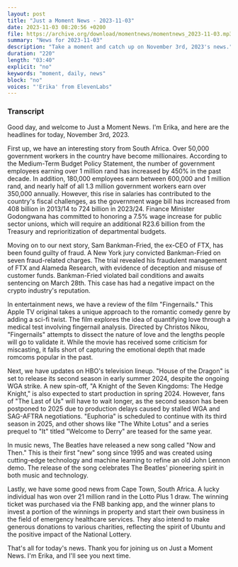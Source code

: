 ```yaml
---
layout: post
title: "Just a Moment News - 2023-11-03"
date: 2023-11-03 08:20:56 +0200
file: https://archive.org/download/momentnews/momentnews_2023-11-03.mp3
summary: "News for 2023-11-03"
description: "Take a moment and catch up on November 3rd, 2023's news."
duration: "220"
length: "03:40"
explicit: "no"
keywords: "moment, daily, news"
block: "no"
voices: "'Erika' from ElevenLabs"
---
```


### Transcript

Good day, and welcome to Just a Moment News. I'm Erika, and here are the headlines for today, November 3rd, 2023.

First up, we have an interesting story from South Africa. Over 50,000 government workers in the country have become millionaires. According to the Medium-Term Budget Policy Statement, the number of government employees earning over 1 million rand has increased by 450% in the past decade. In addition, 180,000 employees earn between 600,000 and 1 million rand, and nearly half of all 1.3 million government workers earn over 350,000 annually. However, this rise in salaries has contributed to the country's fiscal challenges, as the government wage bill has increased from 408 billion in 2013/14 to 724 billion in 2023/24. Finance Minister Godongwana has committed to honoring a 7.5% wage increase for public sector unions, which will require an additional R23.6 billion from the Treasury and reprioritization of departmental budgets.

Moving on to our next story, Sam Bankman-Fried, the ex-CEO of FTX, has been found guilty of fraud. A New York jury convicted Bankman-Fried on seven fraud-related charges. The trial revealed his fraudulent management of FTX and Alameda Research, with evidence of deception and misuse of customer funds. Bankman-Fried violated bail conditions and awaits sentencing on March 28th. This case has had a negative impact on the crypto industry's reputation.

In entertainment news, we have a review of the film "Fingernails." This Apple TV original takes a unique approach to the romantic comedy genre by adding a sci-fi twist. The film explores the idea of quantifying love through a medical test involving fingernail analysis. Directed by Christos Nikou, "Fingernails" attempts to dissect the nature of love and the lengths people will go to validate it. While the movie has received some criticism for miscasting, it falls short of capturing the emotional depth that made romcoms popular in the past.

Next, we have updates on HBO's television lineup. "House of the Dragon" is set to release its second season in early summer 2024, despite the ongoing WGA strike. A new spin-off, "A Knight of the Seven Kingdoms: The Hedge Knight," is also expected to start production in spring 2024. However, fans of "The Last of Us" will have to wait longer, as the second season has been postponed to 2025 due to production delays caused by stalled WGA and SAG-AFTRA negotiations. "Euphoria" is scheduled to continue with its third season in 2025, and other shows like "The White Lotus" and a series prequel to "It" titled "Welcome to Derry" are teased for the same year.

In music news, The Beatles have released a new song called "Now and Then." This is their first "new" song since 1995 and was created using cutting-edge technology and machine learning to refine an old John Lennon demo. The release of the song celebrates The Beatles' pioneering spirit in both music and technology.

Lastly, we have some good news from Cape Town, South Africa. A lucky individual has won over 21 million rand in the Lotto Plus 1 draw. The winning ticket was purchased via the FNB banking app, and the winner plans to invest a portion of the winnings in property and start their own business in the field of emergency healthcare services. They also intend to make generous donations to various charities, reflecting the spirit of Ubuntu and the positive impact of the National Lottery.

That's all for today's news. Thank you for joining us on Just a Moment News. I'm Erika, and I'll see you next time.
